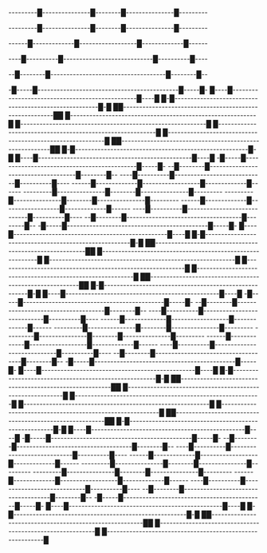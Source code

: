 ---------█---------------█--------█---------------█---------

---------█---------------█--------█---------------█---------

------█-------------█------------------█-------------█------

----█----------█----------------------------█----------█----

--█--------█------------------------------------█--------█--

-█-----█--------------------------------------------█-----█-
█----█------------------------------------------------█----█
█-█------------------------------------------------------█-█
██--------------------------------------------------------██
█----------------------------------------------------------█
█----------------------------------------------------------█
█----------------------------------------------------------█
█----------------------------------------------------------█
██--------------------------------------------------------██
█-█------------------------------------------------------█-█
█----█------------------------------------------------█----█
-█-----█--------------------------------------------█-----█-
--█--------█------------------------------------█--------█--
----█----------█----------------------------█----------█----
------█-------------█------------------█-------------█------
---------█---------------█--------█---------------█---------
---------█---------------█--------█---------------█---------
------█-------------█------------------█-------------█------
----█----------█----------------------------█----------█----
--█--------█------------------------------------█--------█--
-█-----█--------------------------------------------█-----█-
█----█------------------------------------------------█----█
█-█------------------------------------------------------█-█
██--------------------------------------------------------██
█----------------------------------------------------------█
█----------------------------------------------------------█
█----------------------------------------------------------█
█----------------------------------------------------------█
██--------------------------------------------------------██
█-█------------------------------------------------------█-█
█----█------------------------------------------------█----█
-█-----█--------------------------------------------█-----█-
--█--------█------------------------------------█--------█--
----█----------█----------------------------█----------█----
------█-------------█------------------█-------------█------
---------█---------------█--------█---------------█---------
---------█---------------█--------█---------------█---------
------█-------------█------------------█-------------█------
----█----------█----------------------------█----------█----
--█--------█------------------------------------█--------█--
-█-----█--------------------------------------------█-----█-
█----█------------------------------------------------█----█
█-█------------------------------------------------------█-█
██--------------------------------------------------------██
█----------------------------------------------------------█
█----------------------------------------------------------█
█----------------------------------------------------------█
█----------------------------------------------------------█
██--------------------------------------------------------██
█-█------------------------------------------------------█-█
█----█------------------------------------------------█----█
-█-----█--------------------------------------------█-----█-
--█--------█------------------------------------█--------█--
----█----------█----------------------------█----------█----
------█-------------█------------------█-------------█------
---------█---------------█--------█---------------█---------
---------█---------------█--------█---------------█---------
------█-------------█------------------█-------------█------
----█----------█----------------------------█----------█----
--█--------█------------------------------------█--------█--
-█-----█--------------------------------------------█-----█-
█----█------------------------------------------------█----█
█-█------------------------------------------------------█-█
██--------------------------------------------------------██
█----------------------------------------------------------█
█----------------------------------------------------------█
